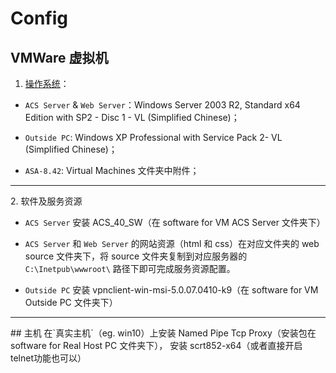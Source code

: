 # Config

## VMWare 虚拟机

1. [操作系统]( https://msdn.itellyou.cn/ )：

* `ACS Server` &  `Web Server`：Windows Server 2003 R2, Standard x64 Edition with SP2 - Disc 1 - VL (Simplified Chinese)；

* `Outside PC`: Windows XP Professional with Service Pack 2- VL (Simplified Chinese)；

* `ASA-8.42`: Virtual Machines 文件夹中附件；

<hr>
2. 软件及服务资源

* `ACS Server` 安装 ACS_40_SW（在 software for VM ACS Server 文件夹下）

* `ACS Server` 和 `Web Server` 的网站资源（html 和 css）在对应文件夹的 web source 文件夹下，将 source 文件夹复制到对应服务器的 `C:\Inetpub\wwwroot\` 路径下即可完成服务资源配置。

* `Outside PC` 安装 vpnclient-win-msi-5.0.07.0410-k9（在 software for VM Outside PC 文件夹下）

<hr>
## 主机
在`真实主机`（eg. win10）上安装 Named Pipe Tcp Proxy（安装包在 software for Real Host PC 文件夹下），
安装 scrt852-x64（或者直接开启telnet功能也可以）
